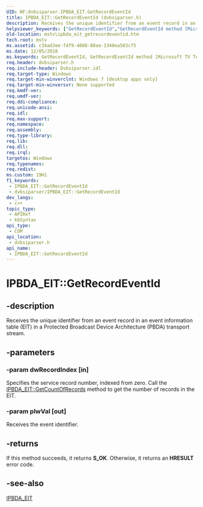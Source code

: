 ```yaml
---
UID: NF:dvbsiparser.IPBDA_EIT.GetRecordEventId
title: IPBDA_EIT::GetRecordEventId (dvbsiparser.h)
description: Receives the unique identifier from an event record in an event information table (EIT) in a Protected Broadcast Device Architecture (PBDA) transport stream.
helpviewer_keywords: ["GetRecordEventId","GetRecordEventId method [Microsoft TV Technologies]","GetRecordEventId method [Microsoft TV Technologies]","IPBDA_EIT interface","IPBDA_EIT interface [Microsoft TV Technologies]","GetRecordEventId method","IPBDA_EIT.GetRecordEventId","IPBDA_EIT::GetRecordEventId","dvbsiparser/IPBDA_EIT::GetRecordEventId","mstv.ipbda_eit_getrecordeventid"]
old-location: mstv\ipbda_eit_getrecordeventid.htm
tech.root: mstv
ms.assetid: c34ad3ee-f4f9-4088-88ae-1340ea503cf5
ms.date: 12/05/2018
ms.keywords: GetRecordEventId, GetRecordEventId method [Microsoft TV Technologies], GetRecordEventId method [Microsoft TV Technologies],IPBDA_EIT interface, IPBDA_EIT interface [Microsoft TV Technologies],GetRecordEventId method, IPBDA_EIT.GetRecordEventId, IPBDA_EIT::GetRecordEventId, dvbsiparser/IPBDA_EIT::GetRecordEventId, mstv.ipbda_eit_getrecordeventid
req.header: dvbsiparser.h
req.include-header: Dvbsiparser.idl
req.target-type: Windows
req.target-min-winverclnt: Windows 7 [desktop apps only]
req.target-min-winversvr: None supported
req.kmdf-ver: 
req.umdf-ver: 
req.ddi-compliance: 
req.unicode-ansi: 
req.idl: 
req.max-support: 
req.namespace: 
req.assembly: 
req.type-library: 
req.lib: 
req.dll: 
req.irql: 
targetos: Windows
req.typenames: 
req.redist: 
ms.custom: 19H1
f1_keywords:
 - IPBDA_EIT::GetRecordEventId
 - dvbsiparser/IPBDA_EIT::GetRecordEventId
dev_langs:
 - c++
topic_type:
 - APIRef
 - kbSyntax
api_type:
 - COM
api_location:
 - dvbsiparser.h
api_name:
 - IPBDA_EIT::GetRecordEventId
---
```


# IPBDA_EIT::GetRecordEventId


## -description

Receives the unique identifier from an event record in an event information table (EIT) in a Protected Broadcast  Device Architecture (PBDA) transport stream.

## -parameters

### -param dwRecordIndex [in]

Specifies the service record number, indexed from zero.
  Call the <a href="/previous-versions/windows/desktop/api/dvbsiparser/nf-dvbsiparser-ipbda_eit-getcountofrecords">IPBDA_EIT::GetCountOfRecords</a> method to get the number of records in the EIT.

### -param plwVal [out]

Receives the event identifier.

## -returns

If this method succeeds, it returns <b xmlns:loc="http://microsoft.com/wdcml/l10n">S_OK</b>. Otherwise, it returns an <b xmlns:loc="http://microsoft.com/wdcml/l10n">HRESULT</b> error code.

## -see-also

<a href="/previous-versions/windows/desktop/api/dvbsiparser/nn-dvbsiparser-ipbda_eit">IPBDA_EIT</a>

